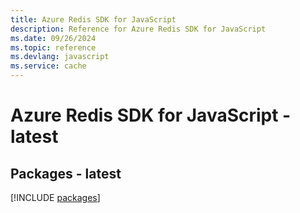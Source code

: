 ```yaml
---
title: Azure Redis SDK for JavaScript
description: Reference for Azure Redis SDK for JavaScript
ms.date: 09/26/2024
ms.topic: reference
ms.devlang: javascript
ms.service: cache
---
```

# Azure Redis SDK for JavaScript - latest
## Packages - latest
[!INCLUDE [packages](redis-index.md)]